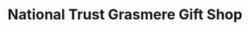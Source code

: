 ---
title: "National Trust Grasmere Gift Shop"
url: /grasmere/national-trust-grasmere-gift-shop/
shop: gift
---